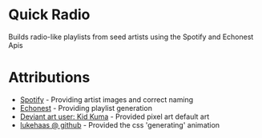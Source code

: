 # Quick Radio #

Builds radio-like playlists from seed artists using the Spotify and Echonest Apis

# Attributions #

* [Spotify](https://developer.spotify.com/) - Providing artist images and correct naming
* [Echonest](http://developer.echonest.com/docs/v4) - Providing playlist generation
* [Deviant art user: Kid Kuma](http://kid-kuma.deviantart.com/art/Pixel-Alphabet-213663295) - Provided pixel art default art
* [lukehaas @ github](https://github.com/lukehaas/css-loaders) - Provided the css 'generating' animation